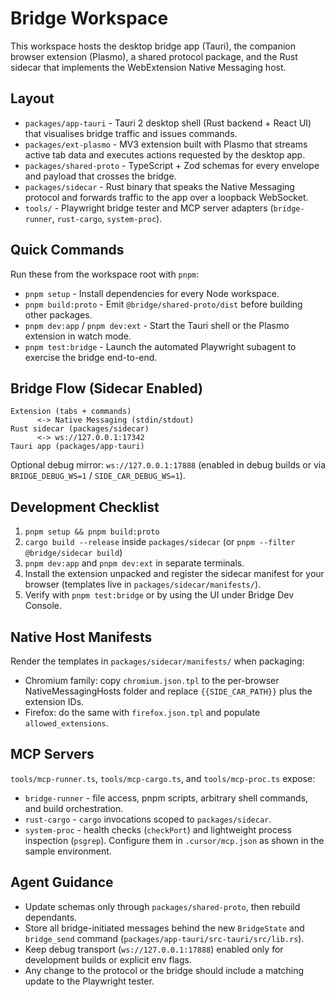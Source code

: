 # Bridge Workspace

This workspace hosts the desktop bridge app (Tauri), the companion browser extension (Plasmo), a shared protocol package, and the Rust sidecar that implements the WebExtension Native Messaging host.

## Layout
- `packages/app-tauri` - Tauri 2 desktop shell (Rust backend + React UI) that visualises bridge traffic and issues commands.
- `packages/ext-plasmo` - MV3 extension built with Plasmo that streams active tab data and executes actions requested by the desktop app.
- `packages/shared-proto` - TypeScript + Zod schemas for every envelope and payload that crosses the bridge.
- `packages/sidecar` - Rust binary that speaks the Native Messaging protocol and forwards traffic to the app over a loopback WebSocket.
- `tools/` - Playwright bridge tester and MCP server adapters (`bridge-runner`, `rust-cargo`, `system-proc`).

## Quick Commands
Run these from the workspace root with `pnpm`:
- `pnpm setup` - Install dependencies for every Node workspace.
- `pnpm build:proto` - Emit `@bridge/shared-proto/dist` before building other packages.
- `pnpm dev:app` / `pnpm dev:ext` - Start the Tauri shell or the Plasmo extension in watch mode.
- `pnpm test:bridge` - Launch the automated Playwright subagent to exercise the bridge end-to-end.

## Bridge Flow (Sidecar Enabled)
```
Extension (tabs + commands)
      <-> Native Messaging (stdin/stdout)
Rust sidecar (packages/sidecar)
      <-> ws://127.0.0.1:17342
Tauri app (packages/app-tauri)
```
Optional debug mirror: `ws://127.0.0.1:17888` (enabled in debug builds or via `BRIDGE_DEBUG_WS=1` / `SIDE_CAR_DEBUG_WS=1`).

## Development Checklist
1. `pnpm setup && pnpm build:proto`
2. `cargo build --release` inside `packages/sidecar` (or `pnpm --filter @bridge/sidecar build`)
3. `pnpm dev:app` and `pnpm dev:ext` in separate terminals.
4. Install the extension unpacked and register the sidecar manifest for your browser (templates live in `packages/sidecar/manifests/`).
5. Verify with `pnpm test:bridge` or by using the UI under Bridge Dev Console.

## Native Host Manifests
Render the templates in `packages/sidecar/manifests/` when packaging:
- Chromium family: copy `chromium.json.tpl` to the per-browser NativeMessagingHosts folder and replace `{{SIDE_CAR_PATH}}` plus the extension IDs.
- Firefox: do the same with `firefox.json.tpl` and populate `allowed_extensions`.

## MCP Servers
`tools/mcp-runner.ts`, `tools/mcp-cargo.ts`, and `tools/mcp-proc.ts` expose:
- `bridge-runner` - file access, pnpm scripts, arbitrary shell commands, and build orchestration.
- `rust-cargo` - `cargo` invocations scoped to `packages/sidecar`.
- `system-proc` - health checks (`checkPort`) and lightweight process inspection (`psgrep`).
Configure them in `.cursor/mcp.json` as shown in the sample environment.

## Agent Guidance
- Update schemas only through `packages/shared-proto`, then rebuild dependants.
- Store all bridge-initiated messages behind the new `BridgeState` and `bridge_send` command (`packages/app-tauri/src-tauri/src/lib.rs`).
- Keep debug transport (`ws://127.0.0.1:17888`) enabled only for development builds or explicit env flags.
- Any change to the protocol or the bridge should include a matching update to the Playwright tester.
